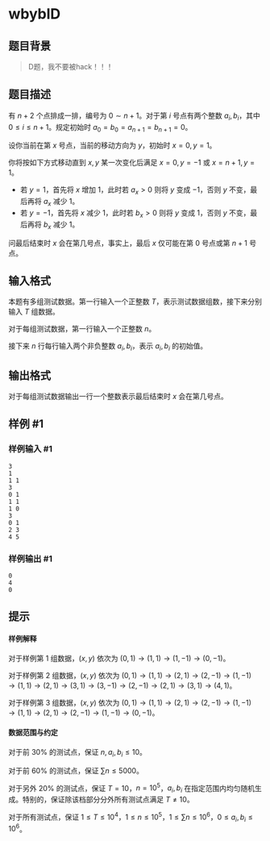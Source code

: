 # wbyblD

## 题目背景

> D题，我不要被hack！！！

## 题目描述

有 $n+2$ 个点排成一排，编号为 $0\sim n+1$。对于第 $i$ 号点有两个整数 $a_i,b_i$，其中 $0\le i\le n+1$。规定初始时 $a_0=b_0=a_{n+1}=b_{n+1}=0$。

设你当前在第 $x$ 号点，当前的移动方向为 $y$，初始时 $x=0,y=1$。

你将按如下方式移动直到 $x,y$ 某一次变化后满足 $x=0,y=-1$ 或 $x=n+1,y=1$。

- 若 $y=1$，首先将 $x$ 增加 $1$，此时若 $a_x>0$ 则将 $y$ 变成 $-1$，否则 $y$ 不变，最后再将 $a_x$ 减少 $1$。
- 若 $y=-1$，首先将 $x$ 减少 $1$，此时若 $b_x>0$ 则将 $y$ 变成 $1$，否则 $y$ 不变，最后再将 $b_x$ 减少 $1$。

问最后结束时 $x$ 会在第几号点，事实上，最后 $x$ 仅可能在第 $0$ 号点或第 $n+1$ 号点。

## 输入格式

本题有多组测试数据。第一行输入一个正整数 $T$，表示测试数据组数，接下来分别输入 $T$ 组数据。

对于每组测试数据，第一行输入一个正整数 $n$。

接下来 $n$ 行每行输入两个非负整数 $a_i,b_i$，表示 $a_i,b_i$ 的初始值。

## 输出格式

对于每组测试数据输出一行一个整数表示最后结束时 $x$ 会在第几号点。

## 样例 #1

### 样例输入 #1

```
3
1
1 1
3
0 1
1 1
1 0
3
0 1
2 3
4 5
```

### 样例输出 #1

```
0
4
0
```

## 提示

#### 样例解释

对于样例第 $1$ 组数据，$(x,y)$ 依次为 $(0,1)\to (1,1)\to (1,-1)\to (0,-1)$。

对于样例第 $2$ 组数据，$(x,y)$ 依次为 $(0,1)\to (1,1)\to (2,1)\to (2,-1)\to (1,-1)\to (1,1)\to (2,1)\to (3,1)\to (3,-1)\to (2,-1)\to (2,1)\to (3,1)\to (4,1)$。

对于样例第 $3$ 组数据，$(x,y)$ 依次为 $(0,1)\to (1,1)\to (2,1)\to (2,-1)\to (1,-1)\to (1,1)\to (2,1)\to (2,-1)\to (1,-1)\to (0,-1)$。

#### 数据范围与约定

对于前 $30\%$ 的测试点，保证 $n,a_i,b_i\le 10$。

对于前 $60\%$ 的测试点，保证 $\sum n\le 5000$。

对于另外 $20\%$ 的测试点，保证 $T=10$，$n=10^5$，$a_i,b_i$ 在指定范围内均匀随机生成。特别的，保证除该档部分分外所有测试点满足 $T\ne 10$。

对于所有测试点，保证 $1\le T\le 10^4$，$1\le n\le 10^5$，$1\le \sum n\le 10^6$，$0\le a_i,b_i\le 10^6$。